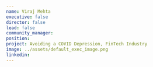```yaml
---
name: Viraj Mehta
executive: false
director: false
lead: false
community_manager:   
position:  
project: Avoiding a COVID Depression, FinTech Industry
image: ../assets/default_exec_image.png
linkedin: 
---
```

